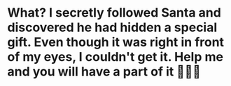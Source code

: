 # What? I secretly followed Santa and discovered he had hidden a special gift. Even though it was right in front of my eyes, I couldn't get it. Help me and you will have a part of it 🐧🐧🐧
